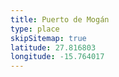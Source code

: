 ```yaml
---
title: Puerto de Mogán
type: place
skipSitemap: true
latitude: 27.816803
longitude: -15.764017
---
```

